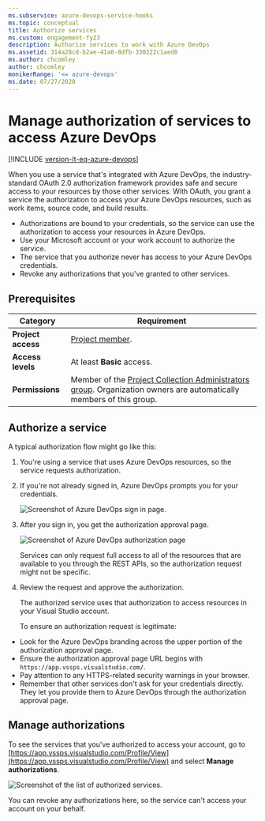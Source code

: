 ```yaml
---
ms.subservice: azure-devops-service-hooks
ms.topic: conceptual
title: Authorize services 
ms.custom: engagement-fy23
description: Authorize services to work with Azure DevOps
ms.assetid: 314a28cd-b2ae-41a0-8dfb-330222c1aed0
ms.author: chcomley
author: chcomley
monikerRange: '<= azure-devops'
ms.date: 07/27/2020
---
```


#  Manage authorization of services to access Azure DevOps 

[!INCLUDE [version-lt-eq-azure-devops](../includes/version-lt-eq-azure-devops.md)]

When you use a service that's integrated with Azure DevOps, the industry-standard OAuth 2.0 authorization framework provides safe and secure access to your resources by those other services.
With OAuth, you grant a service the authorization to access your Azure DevOps resources, such as work items, source code, and build results.

- Authorizations are bound to your credentials, so the service can use the authorization to access your resources in Azure DevOps.
- Use your Microsoft account or your work account to authorize the service.
- The service that you authorize never has access to your Azure DevOps credentials.
- Revoke any authorizations that you've granted to other services.

## Prerequisites

| Category | Requirement |
|--------------|-------------|
| **Project access** | [Project member](../organizations/security/add-users-team-project.md). |
| **Access levels** | At least **Basic** access. |
|**Permissions**| Member of the [Project Collection Administrators group](../organizations/security/look-up-project-collection-administrators.md). Organization owners are automatically members of this group.|

## Authorize a service

A typical authorization flow might go like this:

1. You're using a service that uses Azure DevOps resources, so the service requests authorization.
1. If you're not already signed in, Azure DevOps prompts you for your credentials.

   ![Screenshot of Azure DevOps sign in page.](./media/authorize/vso-sign-in.png) 

2. After you sign in, you get the authorization approval page.

   ![Screenshot of Azure DevOps authorization page](./media/authorize/vso-authorize.png)

   Services can only request full access to all of the resources that are available to you through the REST APIs, so the authorization request might not be specific.

3. Review the request and approve the authorization.

   The authorized service uses that authorization to access resources in your Visual Studio account.

   To ensure an authorization request is legitimate:

- Look for the Azure DevOps branding across the upper portion of the authorization approval page.
- Ensure the authorization approval page URL begins with ```https://app.vssps.visualstudio.com/```.
- Pay attention to any HTTPS-related security warnings in your browser.
- Remember that other services don't ask for your credentials directly. They let you provide them to Azure DevOps through the authorization approval page.

## Manage authorizations

To see the services that you've authorized to access your account, go to [https://app.vssps.visualstudio.com/Profile/View](https://app.vssps.visualstudio.com/Profile/View)
and select **Manage authorizations**.

![Screenshot of the list of authorized services.](./media/authorize/authorizations.png)

You can revoke any authorizations here, so the service can't access your account on your behalf.
